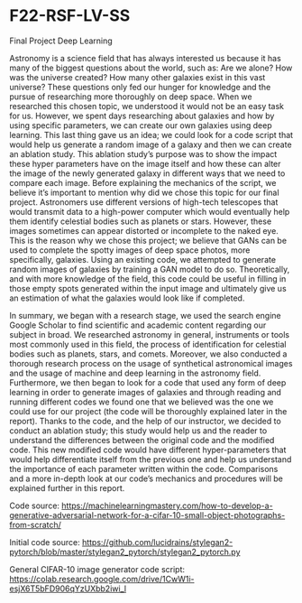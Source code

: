 # F22-RSF-LV-SS
Final Project Deep Learning

Astronomy is a science field that has always interested us because it has many of the biggest questions about the world, such as: Are we alone? How was the universe created? How many other galaxies exist in this vast universe? These questions only fed our hunger for knowledge and the pursue of researching more thoroughly on deep space. When we researched this chosen topic, we understood it would not be an easy task for us. However, we spent days researching about galaxies and how by using specific parameters, we can create our own galaxies using deep learning. This last thing gave us an idea; we could look for a code script that would help us generate a random image of a galaxy and then we can create an ablation study. This ablation study’s purpose was to show the impact these hyper parameters have on the image itself and how these can alter the image of the newly generated galaxy in different ways that we need to compare each image. 
Before explaining the mechanics of the script, we believe it’s important to mention why did we chose this topic for our final project. Astronomers use different versions of high-tech telescopes that would transmit data to a high-power computer which would eventually help them identify celestial bodies such as planets or stars. However, these images sometimes can appear distorted or incomplete to the naked eye. This is the reason why we chose this project; we believe that GANs can be used to complete the spotty images of deep space photos, more specifically, galaxies. Using an existing code, we attempted to generate random images of galaxies by training a GAN model to do so. Theoretically, and with more knowledge of the field, this code could be useful in filling in those empty spots generated within the input image and ultimately give us an estimation of what the galaxies would look like if completed.

In summary, we began with a research stage, we used the search engine Google Scholar to find scientific and academic content regarding our subject in broad. We researched astronomy in general, instruments or tools most commonly used in this field, the process of identification for celestial bodies such as planets, stars, and comets. Moreover, we also conducted a thorough research process on the usage of synthetical astronomical images and the usage of machine and deep learning in the astronomy field. Furthermore, we then began to look for a code that used any form of deep learning in order to generate images of galaxies and through reading and running different codes we found one that we believed was the one we could use for our project (the code will be thoroughly explained later in the report). Thanks to the code, and the help of our instructor, we decided to conduct an ablation study; this study would help us and the reader to understand the differences between the original code and the modified code. This new modified code would have different hyper-parameters that would help differentiate itself from the previous one and help us understand the importance of each parameter written within the code. Comparisons and a more in-depth look at our code’s mechanics and procedures will be explained further in this report.   


Code source: https://machinelearningmastery.com/how-to-develop-a-generative-adversarial-network-for-a-cifar-10-small-object-photographs-from-scratch/

Initial code source: https://github.com/lucidrains/stylegan2-pytorch/blob/master/stylegan2_pytorch/stylegan2_pytorch.py

General CIFAR-10 image generator code script: https://colab.research.google.com/drive/1CwW1i-esjX6T5bFD906qYzUXbb2iwi_l
